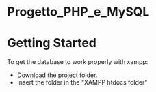 # Progetto_PHP_e_MySQL
 
# Getting Started
To get the database to work properly with xampp:
- Download the project folder.
- Insert the folder in the "XAMPP htdocs folder"
